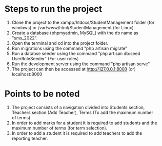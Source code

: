 <h1>Steps to run the project</h1>

1. Clone the project to the xampp/htdocs/StudentManagement folder (for windows) or /var/www/html/StudentManagement (for Linux).
2. Create a database (phpmyadmin, MySQL) with the db name as "sms_2022".
2. Open the terminal and cd into the project folder.
3. Run migrations using the command "php artisan migrate"
4. Run a databse seeder using the command "php artisan db:seed UserRoleSeeder" (For user roles)
5. Run the development server using the command "php artisan serve"
6. The project can then be accessed at http://127.0.0.1:8000 (or) localhost:8000

<h1>Points to be noted</h1>

1. The project consists of a navigation divided into Students section, Teachers section (Add Teacher), Terms (To add the maximum number of terms).
2. In order to add marks for a student it is required to add students and the maximum number of terms (for term selection).
3. In order to add a student it is required to add teachers to add the reporting teacher.

